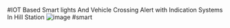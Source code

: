 #IOT Based Smart lights And Vehicle Crossing Alert with Indication  Systems In Hill Station ![image](https://github.com/user-attachments/assets/4f0acb54-001d-4183-827f-3c53908b4acd)
#smart

